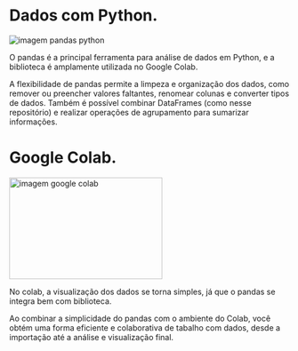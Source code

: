 # Dados com Python.

![imagem pandas python](https://github.com/user-attachments/assets/697d5d71-e5d1-4ff0-9a7c-c2533f6df0bd)

O pandas é a principal ferramenta para análise de dados em Python, e a biblioteca é amplamente utilizada no Google Colab.

A flexibilidade de pandas permite a limpeza e organização dos dados, como remover ou preencher valores faltantes, renomear colunas e converter tipos de dados. Também é possível combinar DataFrames (como nesse repositório) e realizar operações de agrupamento para sumarizar informações.

# Google Colab.

<img width="275" height="183" alt="imagem google colab" src="https://github.com/user-attachments/assets/64e5278f-ed08-4e8d-aba3-adb44a813467" />

No colab, a visualização dos dados se torna simples, já que o pandas se integra bem com biblioteca.

Ao combinar a simplicidade do pandas com o ambiente do Colab, você obtém uma forma eficiente e colaborativa de tabalho com dados, desde a importação até a análise e visualização final.
